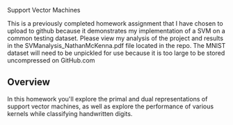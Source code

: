 Support Vector Machines

This is a previously completed homework assignment that I have chosen to upload to github because it demonstrates my implementation of a SVM on a common testing dataset. Please view my analysis of the project and results in the SVManalysis_NathanMcKenna.pdf file located in the repo. The MNIST dataset will need to be unpickled for use because it is too large to be stored uncompressed on GitHub.com


Overview
--------

In this homework you'll explore the primal and dual representations of support
vector machines, as well as explore the performance of various kernels while 
classifying handwritten digits. 

